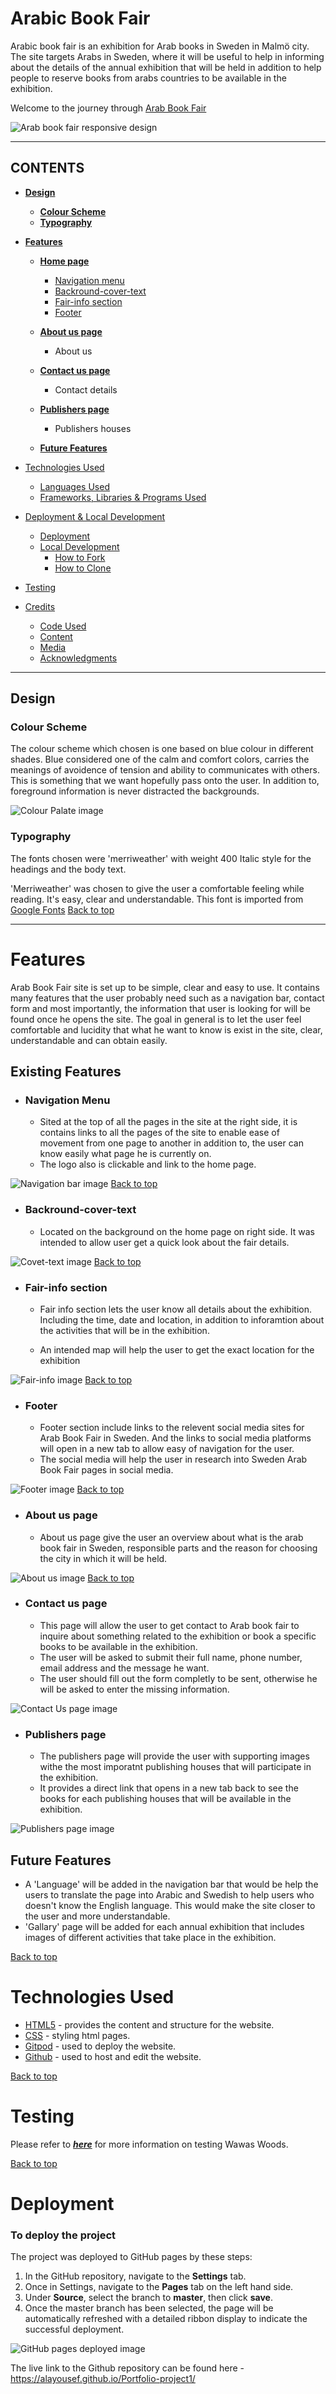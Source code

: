 # **Arabic Book Fair**
Arabic book fair is an exhibition for Arab books in Sweden in Malmö city. The site targets Arabs in Sweden, where it will be useful to help in informing about the details of the annual exhibition that will be held in addition to help people to reserve books from arabs countries to be available in the exhibition. 


Welcome to the journey through <a href="https://alayousef.github.io/Portfolio-project1/" target="_blank" rel="noopener">Arab Book Fair</a>

![Arab book fair responsive design](assets/documentation/responsive.png)


---

## CONTENTS

* [**Design**](#design)
  * [**Colour Scheme**](#colour-scheme)
  * [**Typography**](#typography)
  

* [**Features**](<#features>)
    * [**Home page**](<#navigation-menu>)
         * [Navigation menu](<#navigation-menu>)
         * [Backround-cover-text](<#background-cover>)
         * [Fair-info section](<#fair-info>)
         * [Footer](<#footer>)
    * [**About us page**](<#about-us>)
        * About us 
      
            
    * [**Contact us page**](<#contact-us>)
       * Contact details
       
    
    * [**Publishers page**](<#publishers>)
        * Publishers houses

    * [**Future Features**](<#future-features>)

* [Technologies Used](#technologies-used)
  * [Languages Used](#languages-used)
  * [Frameworks, Libraries & Programs Used](#frameworks-libraries--programs-used)

* [Deployment & Local Development](#deployment--local-development)
  * [Deployment](#deployment)
  * [Local Development](#local-development)
    * [How to Fork](#how-to-fork)
    * [How to Clone](#how-to-clone)

* [Testing](#testing)

* [Credits](#credits)
  * [Code Used](#code-used)
  * [Content](#content)
  * [Media](#media)
  * [Acknowledgments](#acknowledgments)

---


## Design

### Colour Scheme

The colour scheme which chosen is one based on blue colour in different shades. Blue considered one of the calm and comfort colors, carries the meanings of avoidence of tension and ability to communicates with others. This is something that we want hopefully pass onto the user. In addition to, foreground information is never distracted the backgrounds.

![Colour Palate image](assets/documentation/colour-pallet.png)

### Typography
The fonts chosen were 'merriweather' with weight 400 Italic style for the headings and the body text.

'Merriweather' was chosen to give the user a comfortable feeling while reading. It's easy, clear and understandable. This font is imported from [Google Fonts](https://fonts.google.com/specimen/Merriweather?query=Merriweather)
[Back to top](<#contents>)

---

# Features
Arab Book Fair site is set up to be simple, clear and easy to use. It contains many features that the user probably need such as a navigation bar, contact form and most importantly, the information that user is looking for will be found once he opens the site. The goal in general is to let the user feel comfortable and lucidity that what he want to know is exist in the site, clear, understandable and can obtain easily.

## Existing Features  
  * ### Navigation Menu

    * Sited at the top of all the pages in the site at the right side, it is contains links to all the pages of the site to enable ease of movement from one page to another in addition to, the user can know easily what page he is currently on.
    * The logo also is clickable and link to the home page.

![Navigation bar image](assets/documentation/navigation.png)
[Back to top](<#contents>)

  * ### Backround-cover-text

      * Located on the background on the home page on right side. It was intended to allow user get a quick look about the fair details.

![Covet-text image](assets/documentation/bg-covet-text.png)
[Back to top](<#contents>)

  * ### Fair-info section
    * Fair info section lets the user know all details about the exhibition. Including the time, date and location, in addition to inforamtion about the activities that will be in the exhibition.

    * An intended map will help the user to get the exact  location for the exhibition 

![Fair-info image](assets/documentation/fair-info.png)
[Back to top](<#contents>)


* ### Footer
    
    * Footer section include links to the relevent social media sites for Arab Book Fair in Sweden. And the links to social media platforms will open in a new tab to allow easy of navigation for the user.
    * The social media will help the user in research into Sweden Arab Book Fair pages in social media.
    
![Footer image](assets/documentation/footer.png)
[Back to top](<#contents>)


* ### About us page

    * About us page give the user an overview about what is the arab book fair in Sweden, responsible parts and the reason for choosing the city in which it will be held.

![About us image](assets/documentation/about.png)
[Back to top](<#contents>)



* ### Contact us page

    * This page will allow the user to get contact to Arab book fair to inquire about something related to the exhibition or book a specific books to be available in the exhibition.
    * The user will be asked to submit their full name, phone number, email address and the message he want.
    * The user should fill out the form completly to be sent, otherwise he will be asked to enter the missing information.
    
![Contact Us page image](assets/documentation/contact.png)


* ### Publishers page
    * The publishers page will provide the user with supporting images withe the most imporatnt publishing houses that will participate in the exhibition.
    * It provides a direct link that opens in a new tab back to see the books for each publishing houses that will be available in the exhibition.

![Publishers page image](assets/documentation/publishers.png)

## Future Features 

* A 'Language' will be added in the navigation bar that would be help the users to translate the page into Arabic and Swedish to help users who doesn't know the English language. This would make the site closer to the user and more understandable.
* 'Gallary' page will be added for each annual exhibition that includes images of different activities that  take place in the exhibition.

[Back to top](<#contents>)

# Technologies Used
* [HTML5](https://html.spec.whatwg.org/) - provides the content and structure for the website.
* [CSS](https://www.w3.org/Style/CSS/Overview.en.html) - styling html pages.
* [Gitpod](https://www.gitpod.io/#get-started) - used to deploy the website.
* [Github](https://github.com/) - used to host and edit the website.

[Back to top](<#contents>)


# Testing

Please refer to [**_here_**](TESTING.md) for more information on testing Wawas Woods.

[Back to top](<#contents>)

# Deployment

### **To deploy the project**
The project was deployed to GitHub pages by these steps:
  1. In the GitHub repository, navigate to the **Settings** tab.
  2. Once in Settings, navigate to the **Pages** tab on the left hand side.
  3. Under **Source**, select the branch to **master**, then click **save**.
  4. Once the master branch has been selected, the page will be automatically refreshed with a detailed ribbon display to indicate the successful deployment.

![GitHub pages deployed image](assets/documentation/deployment.png)

  The live link to the Github repository can be found here - https://alayousef.github.io/Portfolio-project1/

